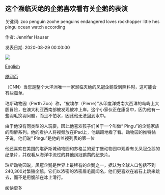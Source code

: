 ## 这个濒临灭绝的企鹅喜欢看有关企鹅的表演

关键词: zoo penguin zoohe penguins endangered loves rockhopper little hes pingu ocean watch according

作者: Jennifer Hauser

发表日期: 2020-08-29 00:00:00

![](https://cdn.cnn.com/cnnnext/dam/assets/200828180827-pierre-the-penguin-super-tease.jpg)

[English](This%20endangered%20penguin%20loves%20to%20watch%20a%20show%20about%20penguins.md)

[原网页](https://edition.cnn.com/2020/08/29/world/penguin-pierre-perth-australia-ipad-pingu-zoo-trnd/index.html)

（CNN）当您是整个大洋洲唯一一家濒临灭绝的凤冠企鹅受到照料时，这可能会有些孤单。

珀斯动物园（Perth Zoo）称，“皮埃尔（Pierre）”从印度洋或南大西洋的岛屿上大胆冒险，在澳大利亚西南部被发现被冲上岸。这个小家伙正在康复中，因为他有一些羽毛换羽问题，而且不怕水，因此他无法回到水中。

由于他没有同类型的人玩耍，因此他喜欢孩子们关于一个叫做“ Pingu”的企鹅家族的陶醉系列。他的看护人将视频放在iPad上，他蹒跚地看了看。动物园的推特帖子说，他们说“ Pingu”是他的监视列表的第一位

他还喜欢在美国的堪萨斯城动物园和苏格兰的爱丁堡动物园中观看有关凤冠企鹅的纪录片，并观看从海洋中流过的其他凤冠鹦鹉的纪录片。

珀斯动物园说，凤冠企鹅是世界上最稀有的企鹅之一，据认为全球人口包括不到240,300对繁殖企鹅。它们以浓密的浓密眉毛而闻名，他们更喜欢在岩石上跳来跳去，而不是用腹部在冰上滑行。

阅读更多